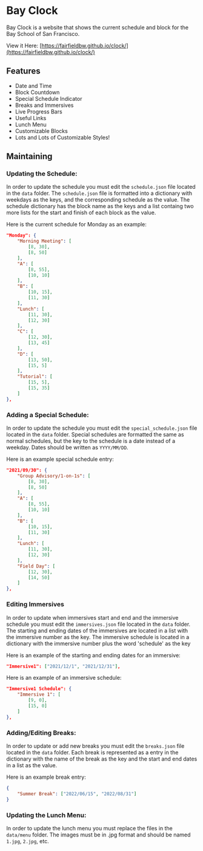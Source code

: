 # Bay Clock

Bay Clock is a website that shows the current schedule and block for the Bay School of San Francisco. 

View it Here: [https://fairfieldbw.github.io/clock/](https://fairfieldbw.github.io/clock/)

## Features
- Date and Time
- Block Countdown
- Special Schedule Indicator
- Breaks and Immersives
- Live Progress Bars
- Useful Links
- Lunch Menu
- Customizable Blocks
- Lots and Lots of Customizable Styles!

## Maintaining

### Updating the Schedule:
In order to update the schedule you must edit the `schedule.json` file located in the `data` folder. The `schedule.json` file is formatted into a dictionary with weekdays as the keys, and the corresponding schedule as the value. The schedule dictionary has the block name as the keys and a list containg two more lists for the start and finish of each block as the value.

Here is the current schedule for Monday as an example:
````json
"Monday": {
	"Morning Meeting": [
		[8, 30], 
		[8, 50]
	],
	"A": [
		[8, 55], 
		[10, 10]
	],
	"B": [
		[10, 15], 
		[11, 30]
	],
	"Lunch": [
		[11, 30], 
		[12, 30]
	],
	"C": [
		[12, 30], 
		[13, 45]
	],
	"D": [
		[13, 50], 
		[15, 5]
	],
	"Tutorial": [
		[15, 5],
		[15, 35]
	]
},
````
### Adding a Special Schedule:
In order to update the schedule you must edit the `special_schedule.json` file located in the `data` folder. Special schedules are formatted the same as normal schedules, but the key to the schedule is a date instead of a weekday. Dates should be written as `YYYY/MM/DD`.

Here is an example special schedule entry:
```json
"2021/09/30": {
	"Group Advisory/1-on-1s": [
		[8, 30], 
		[8, 50]
	],
	"A": [
		[8, 55], 
		[10, 10]
	],
	"B": [
		[10, 15], 
		[11, 30]
	],
	"Lunch": [
		[11, 30], 
		[12, 30]
	],
	"Field Day": [
		[12, 30], 
		[14, 50]
	]
},
```
### Editing Immersives 
In order to update when immersives start and end and the immersive schedule you must edit the `immersives.json` file located in the `data` folder. The starting and ending dates of the immersives are located in a list with the immersive number as the key. The immersive schedule is located in a dictionary with the immersive number plus the word 'schedule' as the key

Here is an example of the starting and ending dates for an immersive:
```json
"Immersive1": ["2021/12/1", "2021/12/31"],
```
Here is an example of an immersive schedule:
```json
"Immersive1 Schedule": {
	"Immersive 1": [
		[9, 0], 
		[15, 0]
	]
},
```
### Adding/Editing Breaks:
In order to update  or add new breaks you must edit the `breaks.json` file located in the `data` folder. Each break is represented as a entry in the dictionary with the name of the break as the key and the start and end dates in a list as the value.

Here is an example break entry:
```json
{
	"Summer Break": ["2022/06/15", "2022/08/31"]
}
```
### Updating the Lunch Menu:
In order to update the lunch menu you must replace the files in the `data/menu` folder. The images must be in .jpg format and should be named `1.jpg`, `2.jpg`, etc.
